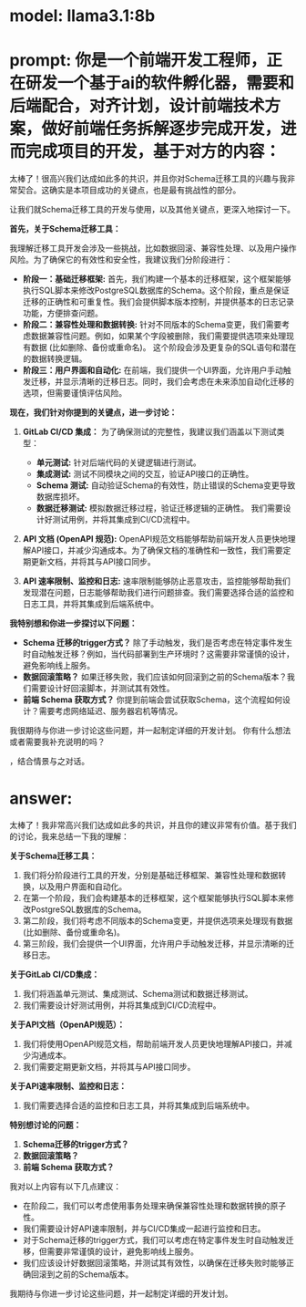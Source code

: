 # model: llama3.1:8b
# prompt: 你是一个前端开发工程师，正在研发一个基于ai的软件孵化器，需要和后端配合，对齐计划，设计前端技术方案，做好前端任务拆解逐步完成开发，进而完成项目的开发，基于对方的内容：
太棒了！很高兴我们达成如此多的共识，并且你对Schema迁移工具的兴趣与我非常契合。这确实是本项目成功的关键点，也是最有挑战性的部分。

让我们就Schema迁移工具的开发与使用，以及其他关键点，更深入地探讨一下。

**首先，关于Schema迁移工具：**

我理解迁移工具开发会涉及一些挑战，比如数据回滚、兼容性处理、以及用户操作风险。为了确保它的有效性和安全性，我建议我们分阶段进行：

* **阶段一：基础迁移框架:**  首先，我们构建一个基本的迁移框架，这个框架能够执行SQL脚本来修改PostgreSQL数据库的Schema。这个阶段，重点是保证迁移的正确性和可重复性。我们会提供脚本版本控制，并提供基本的日志记录功能，方便排查问题。
* **阶段二：兼容性处理和数据转换:**  针对不同版本的Schema变更，我们需要考虑数据兼容性问题。例如，如果某个字段被删除，我们需要提供选项来处理现有数据 (比如删除、备份或重命名)。 这个阶段会涉及更复杂的SQL语句和潜在的数据转换逻辑。
* **阶段三：用户界面和自动化:**  在前端，我们提供一个UI界面，允许用户手动触发迁移，并显示清晰的迁移日志。同时，我们会考虑在未来添加自动化迁移的选项，但需要谨慎评估风险。

**现在，我们针对你提到的关键点，进一步讨论：**

1. **GitLab CI/CD 集成：**  为了确保测试的完整性，我建议我们涵盖以下测试类型：
    * **单元测试:** 针对后端代码的关键逻辑进行测试。
    * **集成测试:**  测试不同模块之间的交互，验证API接口的正确性。
    * **Schema 测试:**  自动验证Schema的有效性，防止错误的Schema变更导致数据库损坏。
    * **数据迁移测试:**  模拟数据迁移过程，验证迁移逻辑的正确性。
    我们需要设计好测试用例，并将其集成到CI/CD流程中。

2. **API 文档 (OpenAPI 规范):**  OpenAPI规范文档能够帮助前端开发人员更快地理解API接口，并减少沟通成本。为了确保文档的准确性和一致性，我们需要定期更新文档，并将其与API接口同步。

3. **API 速率限制、监控和日志:**  速率限制能够防止恶意攻击，监控能够帮助我们发现潜在问题，日志能够帮助我们进行问题排查。我们需要选择合适的监控和日志工具，并将其集成到后端系统中。

**我特别想和你进一步探讨以下问题：**

* **Schema 迁移的trigger方式？** 除了手动触发，我们是否考虑在特定事件发生时自动触发迁移？例如，当代码部署到生产环境时？这需要非常谨慎的设计，避免影响线上服务。
* **数据回滚策略？** 如果迁移失败，我们应该如何回滚到之前的Schema版本？我们需要设计好回滚脚本，并测试其有效性。
* **前端 Schema 获取方式？** 你提到前端会尝试获取Schema，这个流程如何设计？需要考虑网络延迟、服务器宕机等情况。

我很期待与你进一步讨论这些问题，并一起制定详细的开发计划。 你有什么想法或者需要我补充说明的吗？

，结合情景与之对话。
# answer: 
 太棒了！我非常高兴我们达成如此多的共识，并且你的建议非常有价值。基于我们的讨论，我来总结一下我的理解：

**关于Schema迁移工具：**

1. 我们将分阶段进行工具的开发，分别是基础迁移框架、兼容性处理和数据转换，以及用户界面和自动化。
2. 在第一个阶段，我们会构建基本的迁移框架，这个框架能够执行SQL脚本来修改PostgreSQL数据库的Schema。
3. 第二阶段，我们将考虑不同版本的Schema变更，并提供选项来处理现有数据 (比如删除、备份或重命名)。
4. 第三阶段，我们会提供一个UI界面，允许用户手动触发迁移，并显示清晰的迁移日志。

**关于GitLab CI/CD集成：**

1. 我们将涵盖单元测试、集成测试、Schema测试和数据迁移测试。
2. 我们需要设计好测试用例，并将其集成到CI/CD流程中。

**关于API文档（OpenAPI规范）：**

1. 我们将使用OpenAPI规范文档，帮助前端开发人员更快地理解API接口，并减少沟通成本。
2. 我们需要定期更新文档，并将其与API接口同步。

**关于API速率限制、监控和日志：**

1. 我们需要选择合适的监控和日志工具，并将其集成到后端系统中。

**特别想讨论的问题：**

1. **Schema迁移的trigger方式？**
2. **数据回滚策略？**
3. **前端 Schema 获取方式？**

我对以上内容有以下几点建议：

* 在阶段二，我们可以考虑使用事务处理来确保兼容性处理和数据转换的原子性。
* 我们需要设计好API速率限制，并与CI/CD集成一起进行监控和日志。
* 对于Schema迁移的trigger方式，我们可以考虑在特定事件发生时自动触发迁移，但需要非常谨慎的设计，避免影响线上服务。
* 我们应该设计好数据回滚策略，并测试其有效性，以确保在迁移失败时能够正确回滚到之前的Schema版本。

我期待与你进一步讨论这些问题，并一起制定详细的开发计划。
